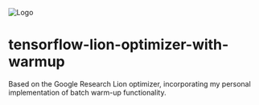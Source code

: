 ![Logo](https://i.imgur.com/Zjosjk2.jpg)

# tensorflow-lion-optimizer-with-warmup
Based on the Google Research Lion optimizer, incorporating my personal implementation of batch warm-up functionality.

